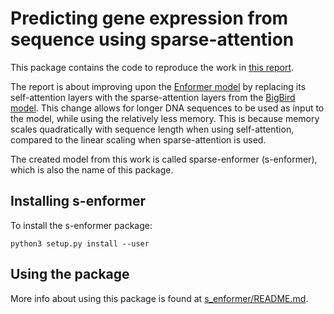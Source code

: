 # Predicting gene expression from sequence using sparse-attention

This package contains the code to reproduce the work in [this report](https://currie32.github.io/s-enformer-website/).

The report is about improving upon the [Enformer model](https://www.nature.com/articles/s41592-021-01252-x) by replacing its self-attention layers with the sparse-attention layers from the [BigBird model](https://arxiv.org/abs/2007.14062). This change allows for longer DNA sequences to be used as input to the model, while using the relatively less memory. This is because memory scales quadratically with sequence length when using self-attention, compared to the linear scaling when sparse-attention is used.

The created model from this work is called sparse-enformer (s-enformer), which is also the name of this package.

## Installing s-enformer

To install the s-enformer package:
```
python3 setup.py install --user
```

## Using the package

More info about using this package is found at [s_enformer/README.md](./s_enformer).
